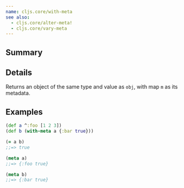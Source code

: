 ```yaml
---
name: cljs.core/with-meta
see also:
  - cljs.core/alter-meta!
  - cljs.core/vary-meta
---
```


## Summary

## Details

Returns an object of the same type and value as `obj`, with map `m` as its
metadata.

## Examples

```clj
(def a ^:foo [1 2 3])
(def b (with-meta a {:bar true}))

(= a b)
;;=> true

(meta a)
;;=> {:foo true}

(meta b)
;;=> {:bar true}
```
